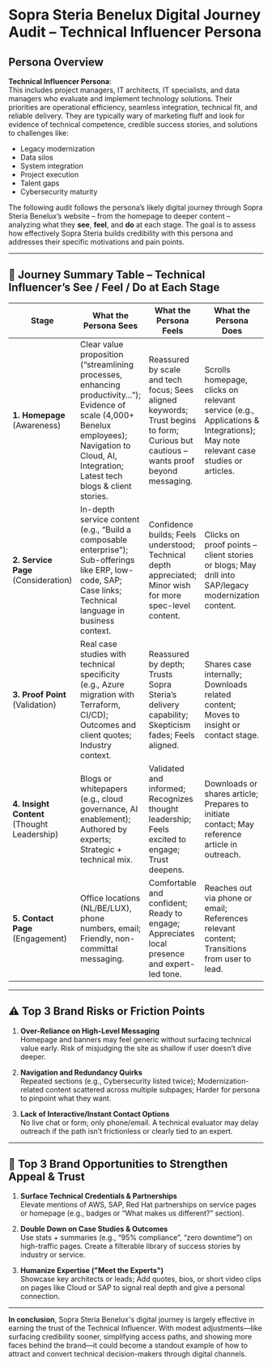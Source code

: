 # Sopra Steria Benelux Digital Journey Audit – Technical Influencer Persona

## Persona Overview

**Technical Influencer Persona**:  
This includes project managers, IT architects, IT specialists, and data managers who evaluate and implement technology solutions. Their priorities are operational efficiency, seamless integration, technical fit, and reliable delivery. They are typically wary of marketing fluff and look for evidence of technical competence, credible success stories, and solutions to challenges like:

- Legacy modernization
- Data silos
- System integration
- Project execution
- Talent gaps
- Cybersecurity maturity

The following audit follows the persona’s likely digital journey through Sopra Steria Benelux’s website – from the homepage to deeper content – analyzing what they **see**, **feel**, and **do** at each stage. The goal is to assess how effectively Sopra Steria builds credibility with this persona and addresses their specific motivations and pain points.

---

## 🔁 Journey Summary Table – Technical Influencer’s See / Feel / Do at Each Stage

| **Stage**                                   | **What the Persona Sees**                                                                                                                                                                            | **What the Persona Feels**                                                                                                           | **What the Persona Does**                                                                                                     |
| ------------------------------------------- | ---------------------------------------------------------------------------------------------------------------------------------------------------------------------------------------------------- | ------------------------------------------------------------------------------------------------------------------------------------ | ----------------------------------------------------------------------------------------------------------------------------- |
| **1. Homepage** (Awareness)                 | Clear value proposition (“streamlining processes, enhancing productivity…”); Evidence of scale (4,000+ Benelux employees); Navigation to Cloud, AI, Integration; Latest tech blogs & client stories. | Reassured by scale and tech focus; Sees aligned keywords; Trust begins to form; Curious but cautious – wants proof beyond messaging. | Scrolls homepage, clicks on relevant service (e.g., Applications & Integrations); May note relevant case studies or articles. |
| **2. Service Page** (Consideration)         | In-depth service content (e.g., “Build a composable enterprise”); Sub-offerings like ERP, low-code, SAP; Case links; Technical language in business context.                                         | Confidence builds; Feels understood; Technical depth appreciated; Minor wish for more spec-level content.                            | Clicks on proof points – client stories or blogs; May drill into SAP/legacy modernization content.                            |
| **3. Proof Point** (Validation)             | Real case studies with technical specificity (e.g., Azure migration with Terraform, CI/CD); Outcomes and client quotes; Industry context.                                                            | Reassured by depth; Trusts Sopra Steria’s delivery capability; Skepticism fades; Feels aligned.                                      | Shares case internally; Downloads related content; Moves to insight or contact stage.                                         |
| **4. Insight Content** (Thought Leadership) | Blogs or whitepapers (e.g., cloud governance, AI enablement); Authored by experts; Strategic + technical mix.                                                                                        | Validated and informed; Recognizes thought leadership; Feels excited to engage; Trust deepens.                                       | Downloads or shares article; Prepares to initiate contact; May reference article in outreach.                                 |
| **5. Contact Page** (Engagement)            | Office locations (NL/BE/LUX), phone numbers, email; Friendly, non-committal messaging.                                                                                                               | Comfortable and confident; Ready to engage; Appreciates local presence and expert-led tone.                                          | Reaches out via phone or email; References relevant content; Transitions from user to lead.                                   |

---

## ⚠️ Top 3 Brand Risks or Friction Points

1. **Over-Reliance on High-Level Messaging**  
   Homepage and banners may feel generic without surfacing technical value early. Risk of misjudging the site as shallow if user doesn’t dive deeper.

2. **Navigation and Redundancy Quirks**  
   Repeated sections (e.g., Cybersecurity listed twice); Modernization-related content scattered across multiple subpages; Harder for persona to pinpoint what they want.

3. **Lack of Interactive/Instant Contact Options**  
   No live chat or form; only phone/email. A technical evaluator may delay outreach if the path isn’t frictionless or clearly tied to an expert.

---

## 🌟 Top 3 Brand Opportunities to Strengthen Appeal & Trust

1. **Surface Technical Credentials & Partnerships**  
   Elevate mentions of AWS, SAP, Red Hat partnerships on service pages or homepage (e.g., badges or “What makes us different?” section).

2. **Double Down on Case Studies & Outcomes**  
   Use stats + summaries (e.g., “95% compliance”, “zero downtime”) on high-traffic pages. Create a filterable library of success stories by industry or service.

3. **Humanize Expertise ("Meet the Experts")**  
   Showcase key architects or leads; Add quotes, bios, or short video clips on pages like Cloud or SAP to signal real depth and give a personal connection.

---

**In conclusion**, Sopra Steria Benelux's digital journey is largely effective in earning the trust of the Technical Influencer. With modest adjustments—like surfacing credibility sooner, simplifying access paths, and showing more faces behind the brand—it could become a standout example of how to attract and convert technical decision-makers through digital channels.
